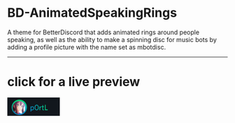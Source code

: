 # BD-AnimatedSpeakingRings
A theme for BetterDiscord that adds animated rings around people speaking, as well as the ability to make a spinning disc for music bots by adding a profile picture with the name set as mbotdisc.

---
# click for a live preview
[![Preview](./assets/asr1.png "Click me for a live preview")](https://htmlpreview.github.io/?https://raw.githubusercontent.com/p0rtL6/BD-AnimatedSpeakingRings/main/assets/showcase.html) 
